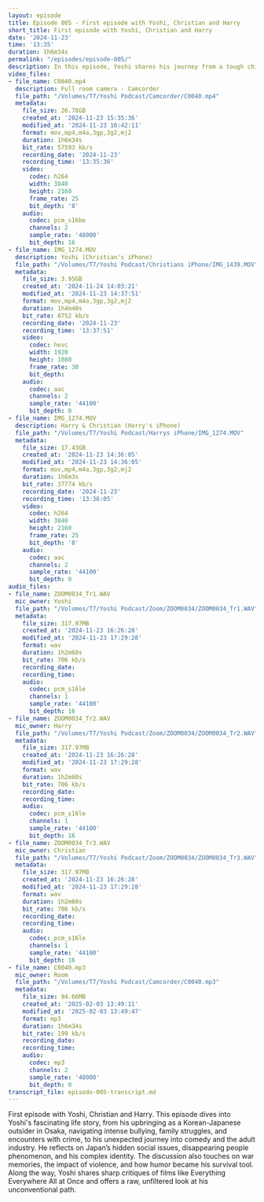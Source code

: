 ```yaml
---
layout: episode
title: Episode 005 - First episode with Yoshi, Christian and Harry
short_title: First episode with Yoshi, Christian and Harry
date: '2024-11-23'
time: '13:35'
duration: 1h6m34s
permalink: "/episodes/episode-005/"
description: In this episode, Yoshi shares his journey from a tough childhood in Japan to comedy and the adult industry, reflecting on identity, violence, and survival through humor, while also diving into Japan’s hidden social issues and pop culture critiques.
video_files:
- file_name: C0040.mp4
  description: Full room camera - Camcorder
  file_path: "/Volumes/T7/Yoshi Podcast/Camcorder/C0040.mp4"
  metadata:
    file_size: 26.78GB
    created_at: '2024-11-23 15:35:36'
    modified_at: '2024-11-23 16:42:11'
    format: mov,mp4,m4a,3gp,3g2,mj2
    duration: 1h6m34s
    bit_rate: 57593 kb/s
    recording_date: '2024-11-23'
    recording_time: '13:35:36'
    video:
      codec: h264
      width: 3840
      height: 2160
      frame_rate: 25
      bit_depth: '8'
    audio:
      codec: pcm_s16be
      channels: 2
      sample_rate: '48000'
      bit_depth: 16
- file_name: IMG_1274.MOV
  description: Yoshi (Christian's iPhone)
  file_path: "/Volumes/T7/Yoshi Podcast/Christians iPhone/IMG_1439.MOV"
  metadata:
    file_size: 3.95GB
    created_at: '2024-11-24 14:03:21'
    modified_at: '2024-11-23 14:37:51'
    format: mov,mp4,m4a,3gp,3g2,mj2
    duration: 1h4m40s
    bit_rate: 8752 kb/s
    recording_date: '2024-11-23'
    recording_time: '13:37:51'
    video:
      codec: hevc
      width: 1920
      height: 1080
      frame_rate: 30
      bit_depth:
    audio:
      codec: aac
      channels: 2
      sample_rate: '44100'
      bit_depth: 0
- file_name: IMG_1274.MOV
  description: Harry & Christian (Harry's iPhone)
  file_path: "/Volumes/T7/Yoshi Podcast/Harrys iPhone/IMG_1274.MOV"
  metadata:
    file_size: 17.43GB
    created_at: '2024-11-23 14:36:05'
    modified_at: '2024-11-23 14:36:05'
    format: mov,mp4,m4a,3gp,3g2,mj2
    duration: 1h6m3s
    bit_rate: 37774 kb/s
    recording_date: '2024-11-23'
    recording_time: '13:36:05'
    video:
      codec: h264
      width: 3840
      height: 2160
      frame_rate: 25
      bit_depth: '8'
    audio:
      codec: aac
      channels: 2
      sample_rate: '44100'
      bit_depth: 0
audio_files:
- file_name: ZOOM0034_Tr1.WAV
  mic_owner: Yoshi
  file_path: "/Volumes/T7/Yoshi Podcast/Zoom/ZOOM0034/ZOOM0034_Tr1.WAV"
  metadata:
    file_size: 317.97MB
    created_at: '2024-11-23 16:26:28'
    modified_at: '2024-11-23 17:29:28'
    format: wav
    duration: 1h2m60s
    bit_rate: 706 kb/s
    recording_date:
    recording_time:
    audio:
      codec: pcm_s16le
      channels: 1
      sample_rate: '44100'
      bit_depth: 16
- file_name: ZOOM0034_Tr2.WAV
  mic_owner: Harry
  file_path: "/Volumes/T7/Yoshi Podcast/Zoom/ZOOM0034/ZOOM0034_Tr2.WAV"
  metadata:
    file_size: 317.97MB
    created_at: '2024-11-23 16:26:28'
    modified_at: '2024-11-23 17:29:28'
    format: wav
    duration: 1h2m60s
    bit_rate: 706 kb/s
    recording_date:
    recording_time:
    audio:
      codec: pcm_s16le
      channels: 1
      sample_rate: '44100'
      bit_depth: 16
- file_name: ZOOM0034_Tr3.WAV
  mic_owner: Christian
  file_path: "/Volumes/T7/Yoshi Podcast/Zoom/ZOOM0034/ZOOM0034_Tr3.WAV"
  metadata:
    file_size: 317.97MB
    created_at: '2024-11-23 16:26:28'
    modified_at: '2024-11-23 17:29:28'
    format: wav
    duration: 1h2m60s
    bit_rate: 706 kb/s
    recording_date:
    recording_time:
    audio:
      codec: pcm_s16le
      channels: 1
      sample_rate: '44100'
      bit_depth: 16
- file_name: C0040.mp3
  mic_owner: Room
  file_path: "/Volumes/T7/Yoshi Podcast/Camcorder/C0040.mp3"
  metadata:
    file_size: 94.66MB
    created_at: '2025-02-03 13:49:11'
    modified_at: '2025-02-03 13:49:47'
    format: mp3
    duration: 1h6m34s
    bit_rate: 199 kb/s
    recording_date:
    recording_time:
    audio:
      codec: mp3
      channels: 2
      sample_rate: '48000'
      bit_depth: 0
transcript_file: episode-005-transcript.md
---
```

First episode with Yoshi, Christian and Harry. This episode dives into Yoshi's fascinating life story, from his upbringing as a Korean-Japanese outsider in Osaka, navigating intense bullying, family struggles, and encounters with crime, to his unexpected journey into comedy and the adult industry. He reflects on Japan’s hidden social issues, disappearing people phenomenon, and his complex identity. The discussion also touches on war memories, the impact of violence, and how humor became his survival tool. Along the way, Yoshi shares sharp critiques of films like Everything Everywhere All at Once and offers a raw, unfiltered look at his unconventional path.
